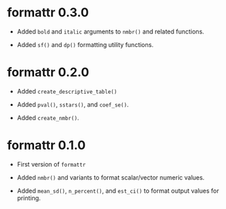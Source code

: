 # formattr 0.3.0

* Added `bold` and `italic` arguments to `nmbr()` and related functions.

* Added `sf()` and `dp()` formatting utility functions.

# formattr 0.2.0

* Added `create_descriptive_table() `

* Added `pval()`, `sstars()`, and `coef_se()`.

* Added `create_nmbr()`.

# formattr 0.1.0

* First version of `formattr`

* Added `nmbr()` and variants to format scalar/vector numeric values.

* Added `mean_sd()`, `n_percent()`, and `est_ci()` to format output values for
  printing.
